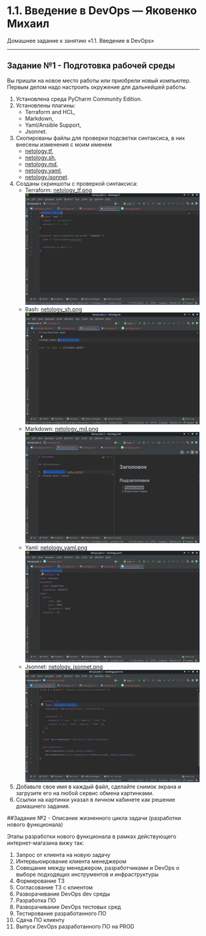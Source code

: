 
# 1.1. Введение в DevOps — Яковенко Михаил
Домашнее задание к занятию «1.1. Введение в DevOps»

---
## Задание №1 - Подготовка рабочей среды

Вы пришли на новое место работы или приобрели новый компьютер.
Первым делом надо настроить окружение для дальнейшей работы. 

1. Установлена среда PyCharm Community Edition.  
1. Установлены плагины:
    - Terraform and HCL,
    - Markdown,
    - Yaml/Ansible Support,
    - Jsonnet.
1. Скопированы файлы для проверки подсветки синтаксиса, в них внесены изменения с моим именем
    - [netology.tf](netology.tf),
    - [netology.sh](netology.sh),
    - [netology.md](netology.md), 
    - [netology.yaml](netology.yaml),
    - [netology.jsonnet](netology.jsonnet).
1. Созданы скриншоты с проверкой синтаксиса:
    - Terraform: [netology_tf.png](img/netology_tf.png)
      ![TF](img/netology_tf.png) 
    - Bash: [netology_sh.png](img/netology_sh.png) 
      ![SH](img/netology_sh.png)
    - Markdown: [netology_md.png](img/netology_md.png) 
      ![MD](img/netology_md.png)
    - Yaml: [netology_yaml.png](img/netology_yaml.png)
      ![Yaml](img/netology_yaml.png)
    - Jsonnet: [netology_jsonnet.png](img/netology_jsonnet.png) 
      ![Jsonnet](img/netology_jsonnet.png)
1. Добавьте свое имя в каждый файл, сделайте снимок экрана и загрузите его на любой сервис обмена картинками.
1. Ссылки на картинки указал в личном кабинете как решение домашнего задания. 

##Задание №2 - Описание жизненного цикла задачи (разработки нового функционала)

Этапы разработки нового функционала в рамках действующего интернет-магазина вижу так:
1. Запрос от клиента на новую задачу
2. Интервьюирование клиента менеджером 
3. Совещание между менеджером, разработчиками и DevOps о выборе подходящих инструментов и инфраструктуры
4. Формирование ТЗ
5. Согласование ТЗ с клиентом
6. Разворачивание DevOps dev среды
7. Разработка ПО
8. Разворачивание DevOps тестовых сред
9. Тестирование разработанного ПО
10. Сдача ПО клиенту
11. Выпуск DevOps разработанного ПО на PROD
